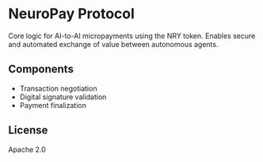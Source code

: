 # NeuroPay Protocol

Core logic for AI-to-AI micropayments using the NRY token. Enables secure and automated exchange of value between autonomous agents.

## Components
- Transaction negotiation
- Digital signature validation
- Payment finalization

## License
Apache 2.0
